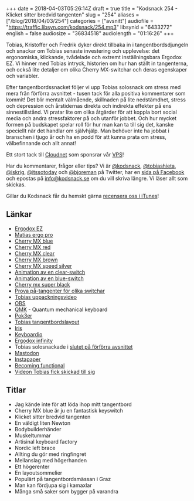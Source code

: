 +++
date = 2018-04-03T05:26:14Z
draft = true
title = "Kodsnack 254 - Klicket sitter bredvid tangenten"
slug = "254"
aliases = ["/blog/2018/04/03/254"]
categories = ["avsnitt"]
audiofile = "https://traffic.libsyn.com/kodsnack/254.mp3"
libsynid = "6433272"
english = false
audiosize = "36834518"
audiolength = "01:16:26"
+++

Tobias, Kristoffer och Fredrik dyker direkt tillbaka in i tangentbordsdjungeln och snackar om Tobias senaste investering och upplevelse: det ergonomiska, klickande, tvådelade och extremt inställningsbara Ergodox EZ. Vi hinner med Tobias intryck, historien om hur han ställt in tangenterna, och också lite detaljer om olika Cherry MX-switchar och deras egenskaper och variabler.

Efter tangentbordssnacket följer vi upp Tobias solosnack om stress med mera från förförra avsnittet - tusen tack för alla positiva kommentarer som kommit! Det blir mentalt välmående, skillnaden på lite nedstämdhet, stress och depression och årstidernas direkta och indirekta effekter på ens sinnestillstånd. Vi pratar lite om olika åtgärder för att koppla bort social media och andra stressfaktorer på och utanför jobbet. Och hur mycket formen på budskapet spelar roll för hur man kan ta till sig det, kanske speciellt när det handlar om självhjälp. Man behöver inte ha jobbat i branschen i tjugo år och ha en podd för att kunna prata om stress, välbefinnande och allt annat!

Ett stort tack till [Cloudnet](http://www.cloudnet.se) som sponsrar vår [VPS](http://en.wikipedia.org/wiki/Virtual_private_server)!

Har du kommentarer, frågor eller tips? Vi är [@kodsnack](https://www.twitter.com/kodsnack), [@tobiashieta](https://www.twitter.com/tobiashieta), [@iskrig](https://www.twitter.com/iskrig), [@itssotoday](https://twitter.com/itssotoday) och [@bjoreman](https://www.twitter.com/bjoreman) på Twitter, har en [sida på Facebook](https://www.facebook.com/kodsnack) och epostas på [info@kodsnack.se](mailto:info@kodsnack.se) om du vill skriva längre. Vi läser allt som skickas.

Gillar du Kodsnack får du hemskt gärna [recensera oss i iTunes](http://itunes.apple.com/se/podcast/kodsnack/id561631498?l=en)!

## Länkar ##
* [Ergodox EZ](https://ergodox-ez.com/)
* [Matias ergo pro](http://matias.ca/ergopro/pc/)
* [Cherry MX blue](https://deskthority.net/wiki/Cherry_MX_Blue)
* [Cherry MX red](https://deskthority.net/wiki/Cherry_MX_Red)
* [Cherry MX clear](https://deskthority.net/wiki/Cherry_MX_Clear)
* [Cherry MX brown](https://deskthority.net/wiki/Cherry_MX_Brown)
* [Cherry MX speed silver](https://deskthority.net/wiki/Cherry_MX_Speed_Silver)
* [Animation av en clear-switch](http://www.keyboardco.com/blog/wp-content/uploads/2012/10/Clear.gif)
* [Animation av en blue-switch](http://www.keyboardco.com/blog/wp-content/uploads/2012/10/Blue.gif)
* [Cherry mx super black](https://deskthority.net/wiki/Cherry_MX_Super_Black)
* [Prova på-tangenter för olika switchar](https://www.amazon.com/WASD-6-Key-Cherry-Switch-Tester/dp/B00AZQKCD4)
* [Tobias uppackningsvideo](https://www.twitch.tv/videos/243049793)
* [OBS](https://obsproject.com/)
* [QMK](https://docs.qmk.fm/) - Quantum mechanical keyboard
* [Pok3er](http://www.vortexgear.tw/vortex2_3.asp?kind=47&kind2=220&sn=3&so3=open)
* [Tobias tangentbordslayout](https://github.com/tru/qmk_firmware/blob/tobias_blowrak_programmer/keyboards/ergodox_ez/keymaps/blowrak_programming/keymap.c)
* [Iris](https://keeb.io/products/iris-keyboard-split-ergonomic-keyboard?variant=2650673709086)
* [Keyboardio](https://shop.keyboard.io/)
* [Ergodox infinity](https://input.club/devices/infinity-ergodox/)
* Tobias solosnackade i [slutet på förförra avsnittet](https://kodsnack.se/252/)
* [Mastodon](https://en.wikipedia.org/wiki/Mastodon_%28software%29)
* [Instapaper](https://en.wikipedia.org/wiki/Instapaper)
* [Becoming functional](http://shop.oreilly.com/product/0636920030331.do)
* [Videon Tobias fick skickad till sig](https://youtu.be/IdTMDpizis8)

## Titlar ##
* Jag kände inte för att löda ihop mitt tangentbord
* Cherry MX blue är ju en fantastisk keyswitch
* Klicket sitter bredvid tangenten
* En väldigt liten Newton
* Bodybuilderhänder
* Muskeltummar
* Artisinal keyboard factory
* Nordic left brace
* Allting du gör med ringfingret
* Mellanslag med högerhanden
* Ett högerenter
* En layoutsommelier
* Populärt på tangentbordsmässan i Graz
* Man kan fördjupa sig i kamaxlar
* Många små saker som bygger på varandra